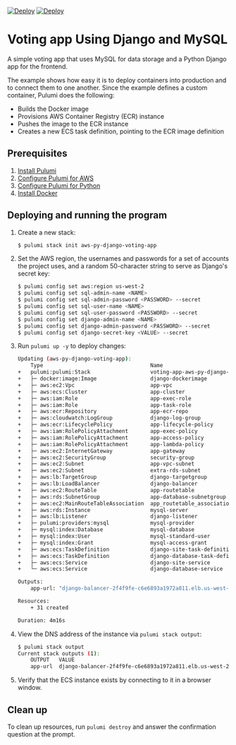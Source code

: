 [![Deploy](../../../.buttons/deploy-with-pulumi-dark.svg)](https://app.pulumi.com/new?template=https://github.com/pulumi/examples/blob/master/aws-py-django-voting-app/README.md#gh-light-mode-only)
[![Deploy](../../../.buttons/deploy-with-pulumi-light.svg)](https://app.pulumi.com/new?template=https://github.com/pulumi/examples/blob/master/aws-py-django-voting-app/README.md#gh-dark-mode-only)

# Voting app Using Django and MySQL

A simple voting app that uses MySQL for data storage and a Python Django app for the frontend.

The example shows how easy it is to deploy containers into production and to connect them to one another. Since the example defines a custom container, Pulumi does the following:

- Builds the Docker image
- Provisions AWS Container Registry (ECR) instance
- Pushes the image to the ECR instance
- Creates a new ECS task definition, pointing to the ECR image definition

## Prerequisites

1. [Install Pulumi](https://www.pulumi.com/docs/get-started/install/)
1. [Configure Pulumi for AWS](https://www.pulumi.com/docs/intro/cloud-providers/aws/setup/)
1. [Configure Pulumi for Python](https://www.pulumi.com/docs/intro/languages/python/)
1. [Install Docker](https://docs.docker.com/engine/installation/)

## Deploying and running the program

1. Create a new stack:

    ```bash
    $ pulumi stack init aws-py-django-voting-app
    ```

1. Set the AWS region, the usernames and passwords for a set of accounts the project uses, and a random 50-character string to serve as Django's secret key:

    ```bash
    $ pulumi config set aws:region us-west-2
    $ pulumi config set sql-admin-name <NAME>
    $ pulumi config set sql-admin-password <PASSWORD> --secret
    $ pulumi config set sql-user-name <NAME>
    $ pulumi config set sql-user-password <PASSWORD> --secret
    $ pulumi config set django-admin-name <NAME>
    $ pulumi config set django-admin-password <PASSWORD> --secret
    $ pulumi config set django-secret-key <VALUE> --secret
    ```

1. Run `pulumi up -y` to deploy changes:

    ```bash
    Updating (aws-py-django-voting-app):
        Type                                  Name                              Status      Info
    +   pulumi:pulumi:Stack                   voting-app-aws-py-django-voting-app  created
    +   ├─ docker:image:Image                 django-dockerimage                created     1 warning
    +   ├─ aws:ec2:Vpc                        app-vpc                           created
    +   ├─ aws:ecs:Cluster                    app-cluster                       created
    +   ├─ aws:iam:Role                       app-exec-role                     created
    +   ├─ aws:iam:Role                       app-task-role                     created
    +   ├─ aws:ecr:Repository                 app-ecr-repo                      created
    +   ├─ aws:cloudwatch:LogGroup            django-log-group                  created
    +   ├─ aws:ecr:LifecyclePolicy            app-lifecycle-policy              created
    +   ├─ aws:iam:RolePolicyAttachment       app-exec-policy                   created
    +   ├─ aws:iam:RolePolicyAttachment       app-access-policy                 created
    +   ├─ aws:iam:RolePolicyAttachment       app-lambda-policy                 created
    +   ├─ aws:ec2:InternetGateway            app-gateway                       created
    +   ├─ aws:ec2:SecurityGroup              security-group                    created
    +   ├─ aws:ec2:Subnet                     app-vpc-subnet                    created
    +   ├─ aws:ec2:Subnet                     extra-rds-subnet                  created
    +   ├─ aws:lb:TargetGroup                 django-targetgroup                created
    +   ├─ aws:lb:LoadBalancer                django-balancer                   created
    +   ├─ aws:ec2:RouteTable                 app-routetable                    created
    +   ├─ aws:rds:SubnetGroup                app-database-subnetgroup          created
    +   ├─ aws:ec2:MainRouteTableAssociation  app_routetable_association        created
    +   ├─ aws:rds:Instance                   mysql-server                      created
    +   ├─ aws:lb:Listener                    django-listener                   created
    +   ├─ pulumi:providers:mysql             mysql-provider                    created
    +   ├─ mysql:index:Database               mysql-database                    created
    +   ├─ mysql:index:User                   mysql-standard-user               created
    +   ├─ mysql:index:Grant                  mysql-access-grant                created
    +   ├─ aws:ecs:TaskDefinition             django-site-task-definition       created
    +   ├─ aws:ecs:TaskDefinition             django-database-task-definition   created
    +   ├─ aws:ecs:Service                    django-site-service               created
    +   └─ aws:ecs:Service                    django-database-service           created

    Outputs:
        app-url: "django-balancer-2f4f9fe-c6e6893a1972a811.elb.us-west-2.amazonaws.com"

    Resources:
        + 31 created

    Duration: 4m16s
    ```

1. View the DNS address of the instance via `pulumi stack output`:

    ```bash
    $ pulumi stack output
    Current stack outputs (1):
        OUTPUT   VALUE
        app-url  django-balancer-2f4f9fe-c6e6893a1972a811.elb.us-west-2.amazonaws.com
    ```

1.  Verify that the ECS instance exists by connecting to it in a browser window.

## Clean up

To clean up resources, run `pulumi destroy` and answer the confirmation question at the prompt.
